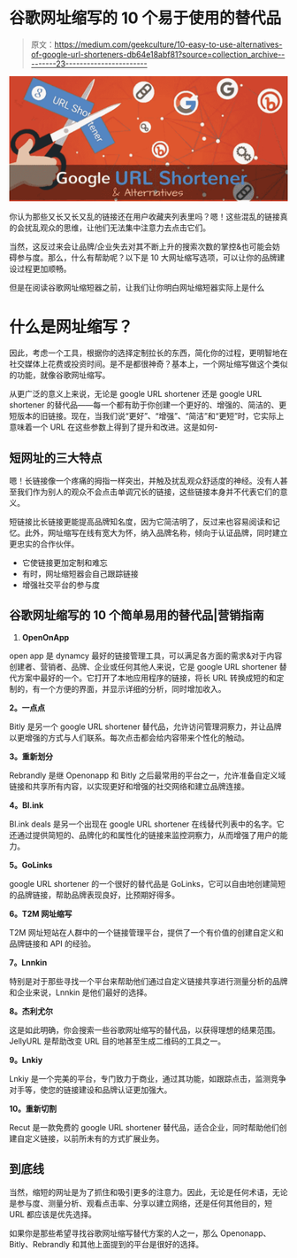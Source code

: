 # 谷歌网址缩写的 10 个易于使用的替代品

> 原文：<https://medium.com/geekculture/10-easy-to-use-alternatives-of-google-url-shorteners-db64e18abf81?source=collection_archive---------23----------------------->

![](img/4716462cd7317bdacc2358dbf1cacaf7.png)

你认为那些又长又长又乱的链接还在用户收藏夹列表里吗？嗯！这些混乱的链接真的会扰乱观众的思维，让他们无法集中注意力去点击它们。

当然，这反过来会让品牌/企业失去对其不断上升的搜索次数的掌控&也可能会妨碍参与度。那么，什么有帮助呢？以下是 10 大网址缩写选项，可以让你的品牌建设过程更加顺畅。

但是在阅读谷歌网址缩短器之前，让我们让你明白网址缩短器实际上是什么

# 什么是网址缩写？

因此，考虑一个工具，根据你的选择定制拉长的东西，简化你的过程，更明智地在社交媒体上花费或投资时间。是不是都很神奇？基本上，一个网址缩写做这个类似的功能，就像谷歌网址缩写。

从更广泛的意义上来说，无论是 google URL shortener 还是 google URL shortener 的替代品——每一个都有助于你创建一个更好的、增强的、简洁的、更短版本的旧链接。现在，当我们说“更好”、“增强”、“简洁”和“更短”时，它实际上意味着一个 URL 在这些参数上得到了提升和改进。这是如何-

## 短网址的三大特点

嗯！长链接像一个疼痛的拇指一样突出，并触及扰乱观众舒适度的神经。没有人甚至我们作为别人的观众不会点击单调冗长的链接，这些链接本身并不代表它们的意义。

短链接比长链接更能提高品牌知名度，因为它简洁明了，反过来也容易阅读和记忆。此外，网址缩写在线有宽大为怀，纳入品牌名称，倾向于认证品牌，同时建立更忠实的合作伙伴。

*   它使链接更加定制和难忘
*   有时，网址缩短器会自己跟踪链接
*   增强社交平台的参与度

## **谷歌网址缩写的 10 个简单易用的替代品|营销指南**

1.  **OpenOnApp**

open app 是 dynamcy 最好的链接管理工具，可以满足各方面的需求&对于内容创建者、营销者、品牌、企业或任何其他人来说，它是 google URL shortener 替代方案中最好的一个。它打开了本地应用程序的链接，将长 URL 转换成短的和定制的，有一个方便的界面，并显示详细的分析，同时增加收入。

**2。一点点**

Bitly 是另一个 google URL shortener 替代品，允许访问管理洞察力，并让品牌以更增强的方式与人们联系。每次点击都会给内容带来个性化的触动。

**3。重新划分**

Rebrandly 是继 Openonapp 和 Bitly 之后最常用的平台之一，允许准备自定义域链接和共享所有内容，以实现更好和增强的社交网络和建立品牌连接。

**4。Bl.ink**

Bl.ink deals 是另一个出现在 google URL shortener 在线替代列表中的名字。它还通过提供简短的、品牌化的和属性化的链接来监控洞察力，从而增强了用户的能力。

**5。GoLinks**

google URL shortener 的一个很好的替代品是 GoLinks，它可以自由地创建简短的品牌链接，帮助品牌表现良好，比预期好得多。

**6。T2M 网址缩写**

T2M 网址短站在人群中的一个链接管理平台，提供了一个有价值的创建自定义和品牌链接和 API 的经验。

**7。Lnnkin**

特别是对于那些寻找一个平台来帮助他们通过自定义链接共享进行测量分析的品牌和企业来说，Lnnkin 是他们最好的选择。

**8。杰利尤尔**

这是如此明确，你会搜索一些谷歌网址缩写的替代品，以获得理想的结果范围。JellyURL 是帮助改变 URL 目的地甚至生成二维码的工具之一。

**9。Lnkiy**

Lnkiy 是一个完美的平台，专门致力于商业，通过其功能，如跟踪点击，监测竞争对手等，使您的链接建设和品牌认证更加强大。

**10。重新切割**

Recut 是一款免费的 google URL shortener 替代品，适合企业，同时帮助他们创建自定义链接，以前所未有的方式扩展业务。

## **到底线**

当然，缩短的网址是为了抓住和吸引更多的注意力。因此，无论是任何术语，无论是参与度、测量分析、观看点击率、分享以建立网络，还是任何其他目的，短 URL 都应该是优先选择。

如果你是那些希望寻找谷歌网址缩写替代方案的人之一，那么 Openonapp、Bitly、Rebrandly 和其他上面提到的平台是很好的选择。
